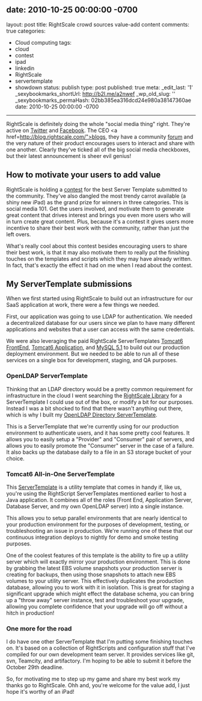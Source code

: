 date: 2010-10-25 00:00:00 -0700
---
layout: post
title: RightScale crowd sources value-add content
comments: true
categories:
- Cloud computing
tags:
- cloud
- contest
- ipad
- linkedin
- RightScale
- servertemplate
- showdown
status: publish
type: post
published: true
meta:
  _edit_last: '1'
  _sexybookmarks_shortUrl: http://b2l.me/a2nwef
  _wp_old_slug: ''
  _sexybookmarks_permaHash: 02bb385ea316dcd24e980a38147360ae
date: 2010-10-25 00:00:00 -0700
---
RightScale is definitely doing the whole "social media thing" right.  They're active on <a href="http://twitter.com/rightscale">Twitter</a> and <a href="http://www.facebook.com/RightScale">Facebook</a>.  The CEO <a href=http://blog.rightscale.com/">blogs</a>, they have a community <a href="http://forums.rightscale.com/">forum</a> and the very nature of their product encourages users to interact and share with one another.  Clearly they've ticked all of the big social media checkboxes, but their latest announcement is sheer evil genius!
<!--more-->

<h2>How to motivate your users to add value</h2>
RightScale is holding a <a href="http://blog.rightscale.com/2010/10/07/rightscale-servertemplate-showdown/">contest</a> for the best Server Template submitted to the community.  They've also dangled the most trendy carrot available (a shiny new iPad) as the grand prize for winners in three categories.  This is social media 101.  Get the users involved, and motivate them to generate great content that drives interest and brings you even more users who will in turn create great content.  Plus, because it's a contest it gives users more incentive to share their best work with the community, rather than just the left overs.

What's really cool about this contest besides encouraging users to share their best work, is that it may also motivate them to really put the finishing touches on the templates and scripts which they may have already written.  In fact, that's exactly the effect it had on me when I read about the contest.

<h2>My ServerTemplate submissions</h2>
When we first started using RightScale to build out an infrastructure for our SaaS application at work, there were a few things we needed.

First, our application was going to use LDAP for authentication.  We needed a decentralized database for our users since we plan to have many different applications and websites that a user can access with the same credentials.

We were also leveraging the paid RightScale ServerTemplates <a href="http://www.rightscale.com/library/server_templates/Tomcat6-FrontEnd-v9/12326">Tomcat6 FrontEnd</a>, <a href="http://www.rightscale.com/library/server_templates/Tomcat6-App-Server-v9/12324">Tomcat6 Application</a>, and <a href="http://www.rightscale.com/library/server_templates/MySQL-5-1-EBS-v2/14192">MySQL 5.1</a> to build out our production deployment environment.  But we needed to be able to run all of these services on a single box for development, staging, and QA purposes.

<h3>OpenLDAP ServerTemplate</h3>
Thinking that an LDAP directory would be a pretty common requirement for infrastructure in the cloud I went searching the <a href="http://www.rightscale.com/library/">RightScale Library</a> for a ServerTemplate I could use out of the box, or modify a bit for our purposes.  Instead I was a bit shocked to find that there wasn't anything out there, which is why I built my <a href="http://www.rightscale.com/library/server_templates/OpenLDAP-Directory-Server-v1-1/14476">OpenLDAP Directory ServerTemplate</a>.

This is a ServerTemplate that we're currently using for our production environment to authenticate users, and it has some pretty cool features.  It allows you to easily setup a "Provider" and "Consumer" pair of servers, and allows you to easily promote the "Consumer" server in the case of a failure.  It also backs up the database daily to a file in an S3 storage bucket of your choice.

<h3>Tomcat6 All-in-One ServerTemplate</h3>
This <a href="http://www.rightscale.com/library/server_templates/Tomcat6-Java-or-Grails-App-Fro/14552">ServerTemplate</a> is a utility template that comes in handy if, like us, you're using the RightScript ServerTemplates mentioned earlier to host a Java application.  It combines all of the roles (Front End, Application Server, Database Server, and my own OpenLDAP server) into a single instance.

This allows you to setup parallel environments that are nearly identical to your production environment for the purposes of development, testing, or troubleshooting an issue in production.  We're running one of these that our continuous integration deploys to nightly for demo and smoke testing purposes.

One of the coolest features of this template is the ability to fire up a utility server which will exactly mirror your production environment.  This is done by grabbing the latest EBS volume snapshots your production server is creating for backups, then using those snapshots to attach new EBS volumes to your utility server.  This effectively duplicates the production database, allowing you to work with it in isolation.  This is great for staging a significant upgrade which might effect the database schema, you can bring up a "throw away" server instance, test and troubleshoot your upgrade, allowing you complete confidence that your upgrade will go off without a hitch in production!

<h3>One more for the road</h3>
I do have one other ServerTemplate that I'm putting some finishing touches on.  It's based on a collection of RightScripts and configuration stuff that I've compiled for our own development team server.  It provides services like git, svn, Teamcity, and artifactory.  I'm hoping to be able to submit it before the October 29th deadline.

So, for motivating me to step up my game and share my best work my thanks go to RightScale.  Ohh and, you're welcome for the value add, I just hope it's worthy of an iPad!

